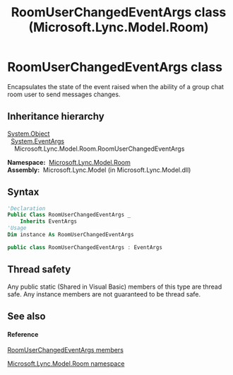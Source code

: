 ﻿---
title: RoomUserChangedEventArgs class (Microsoft.Lync.Model.Room)
TOCTitle: RoomUserChangedEventArgs class
ms:assetid: T:Microsoft.Lync.Model.Room.RoomUserChangedEventArgs_DI_3_UC_OCS14MrefLyncWPF
ms:mtpsurl: https://msdn.microsoft.com/en-us/library/microsoft.lync.model.room.roomuserchangedeventargs_di_3_uc_ocs14mreflyncwpf(v=office.15)
ms:contentKeyID: 48599339
ms.date: 07/28/2014
mtps_version: v=office.15
f1_keywords:
- Microsoft.Lync.Model.Room.RoomUserChangedEventArgs
dev_langs:
- CSharp
- JScript
- VB
- other
---

# RoomUserChangedEventArgs class

Encapsulates the state of the event raised when the ability of a group chat room user to send messages changes.

## Inheritance hierarchy

[System.Object](http://msdn2.microsoft.com/en-us/library/e5kfa45b)  
  [System.EventArgs](http://msdn2.microsoft.com/en-us/library/118wxtk3)  
    Microsoft.Lync.Model.Room.RoomUserChangedEventArgs  

**Namespace:**  [Microsoft.Lync.Model.Room](microsoft-lync-model-room-namespace_2.md)  
**Assembly:**  Microsoft.Lync.Model (in Microsoft.Lync.Model.dll)

## Syntax

``` vb
'Declaration
Public Class RoomUserChangedEventArgs _
    Inherits EventArgs
'Usage
Dim instance As RoomUserChangedEventArgs
```

``` csharp
public class RoomUserChangedEventArgs : EventArgs
```

## Thread safety

Any public static (Shared in Visual Basic) members of this type are thread safe. Any instance members are not guaranteed to be thread safe.

## See also

#### Reference

[RoomUserChangedEventArgs members](roomuserchangedeventargs-members-microsoft-lync-model-room_2.md)

[Microsoft.Lync.Model.Room namespace](microsoft-lync-model-room-namespace_2.md)

